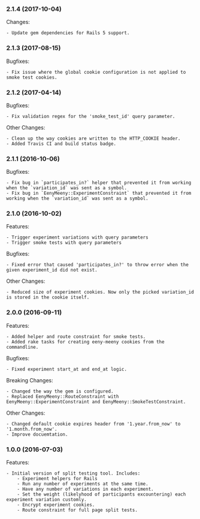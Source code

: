 ### 2.1.4 (2017-10-04)

Changes:

    - Update gem dependencies for Rails 5 support.

### 2.1.3 (2017-08-15)

Bugfixes:

    - Fix issue where the global cookie configuration is not applied to smoke test cookies.

### 2.1.2 (2017-04-14)

Bugfixes:

    - Fix validation regex for the 'smoke_test_id' query parameter.

Other Changes:

    - Clean up the way cookies are written to the HTTP_COOKIE header.
    - Added Travis CI and build status badge.

### 2.1.1 (2016-10-06)

Bugfixes:

    - Fix bug in `participates_in?` helper that prevented it from working when the `variation_id` was sent as a symbol.
    - Fix bug in `EenyMeeny::ExperimentConstraint` that prevented it from working when the `variation_id` was sent as a symbol.

### 2.1.0 (2016-10-02)

Features:

    - Trigger experiment variations with query parameters
    - Trigger smoke tests with query parameters

Bugfixes:

    - Fixed error that caused 'participates_in?' to throw error when the given experiment_id did not exist.

Other Changes:

    - Reduced size of experiment cookies. Now only the picked variation_id is stored in the cookie itself.

### 2.0.0 (2016-09-11)

Features:

    - Added helper and route constraint for smoke tests.
    - Added rake tasks for creating eeny-meeny cookies from the commandline.

Bugfixes:

    - Fixed experiment start_at and end_at logic.

Breaking Changes:

    - Changed the way the gem is configured.
    - Replaced EenyMeeny::RouteConstraint with EenyMeeny::ExperimentConstraint and EenyMeeny::SmokeTestConstraint.

Other Changes:

    - Changed default cookie expires header from '1.year.from_now' to '1.month.from_now'.
    - Improve docuemtation.

### 1.0.0 (2016-07-03)

Features:

    - Initial version of split testing tool. Includes:
        - Experiment helpers for Rails
        - Run any number of experiments at the same time.
        - Have any number of variations in each experiment.
        - Set the weight (likelyhood of participants excountering) each experiment variation customly.
        - Encrypt experiment cookies.
        - Route constraint for full page split tests.
